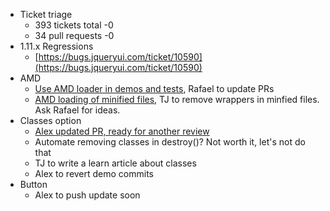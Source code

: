 * Ticket triage
  * 393 tickets total -0
  * 34 pull requests -0
* 1.11.x Regressions
  * [https://bugs.jqueryui.com/ticket/10590](https://bugs.jqueryui.com/ticket/10590)
* AMD
  * [Use AMD loader in demos and tests](https://bugs.jqueryui.com/ticket/10119), Rafael to update PRs
  * [AMD loading of minified files](https://bugs.jqueryui.com/ticket/10674), TJ to remove wrappers in minfied files. Ask Rafael for ideas.
* Classes option
  * [Alex updated PR, ready for another review](https://github.com/jquery/jquery-ui/pull/1369)
  * Automate removing classes in destroy()? Not worth it, let's not do that
  * TJ to write a learn article about classes
  * Alex to revert demo commits
* Button
  * Alex to push update soon
